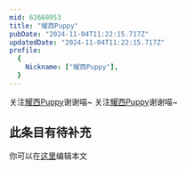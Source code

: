 ```yaml
---
mid: 62668953
title: "耀西Puppy"
pubDate: "2024-11-04T11:22:15.717Z"
updatedDate: "2024-11-04T11:22:15.717Z"
profile:
  {
    Nickname: ["耀西Puppy"],
  }
---
```


关注[耀西Puppy](https://space.bilibili.com/62668953)谢谢喵~ 关注[耀西Puppy](https://space.bilibili.com/62668953)谢谢喵~

## 此条目有待补充
你可以在[这里](https://github.com/Yuhanawa/VTuber.ICU-Content/edit/master/v/耀西Puppy/index.md)编辑本文
